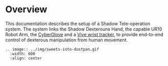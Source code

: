 # Overview

This documentation describes the setup of a Shadow Tele-operation system. The system links the Shadow Dexterouns Hand, the capable UR10 Robot Arm, the [CyberGlove](http://www.cyberglovesystems.com/) and a [Vive wrist tracker](https://www.vive.com/eu/), to provide end-to-end control of dexterous manipulation from human movement.

```eval_rst
.. image:: ../img/sweets-into-dustpan.gif
  :width: 600
  :align: center
```